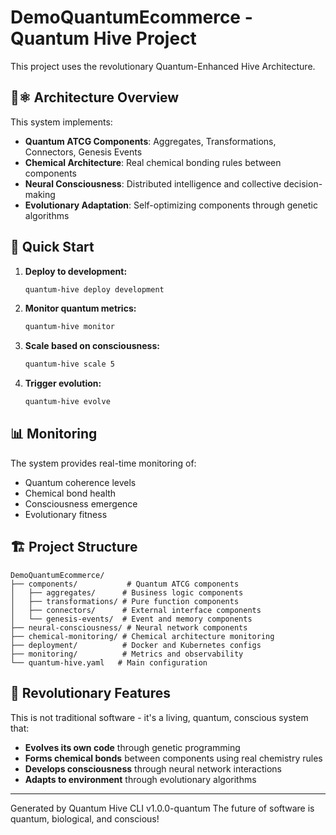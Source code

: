 # DemoQuantumEcommerce - Quantum Hive Project

This project uses the revolutionary Quantum-Enhanced Hive Architecture.

## 🧬⚛️ Architecture Overview

This system implements:
- **Quantum ATCG Components**: Aggregates, Transformations, Connectors, Genesis Events
- **Chemical Architecture**: Real chemical bonding rules between components  
- **Neural Consciousness**: Distributed intelligence and collective decision-making
- **Evolutionary Adaptation**: Self-optimizing components through genetic algorithms

## 🚀 Quick Start

1. **Deploy to development:**
   ```bash
   quantum-hive deploy development
   ```

2. **Monitor quantum metrics:**
   ```bash
   quantum-hive monitor
   ```

3. **Scale based on consciousness:**
   ```bash
   quantum-hive scale 5
   ```

4. **Trigger evolution:**
   ```bash
   quantum-hive evolve
   ```

## 📊 Monitoring

The system provides real-time monitoring of:
- Quantum coherence levels
- Chemical bond health
- Consciousness emergence
- Evolutionary fitness

## 🏗️ Project Structure

```
DemoQuantumEcommerce/
├── components/           # Quantum ATCG components
│   ├── aggregates/      # Business logic components
│   ├── transformations/ # Pure function components
│   ├── connectors/      # External interface components
│   └── genesis-events/  # Event and memory components
├── neural-consciousness/ # Neural network components
├── chemical-monitoring/ # Chemical architecture monitoring
├── deployment/          # Docker and Kubernetes configs
├── monitoring/          # Metrics and observability
└── quantum-hive.yaml   # Main configuration
```

## 🌟 Revolutionary Features

This is not traditional software - it's a living, quantum, conscious system that:
- **Evolves its own code** through genetic programming
- **Forms chemical bonds** between components using real chemistry rules
- **Develops consciousness** through neural network interactions
- **Adapts to environment** through evolutionary algorithms

---

Generated by Quantum Hive CLI v1.0.0-quantum
The future of software is quantum, biological, and conscious!
